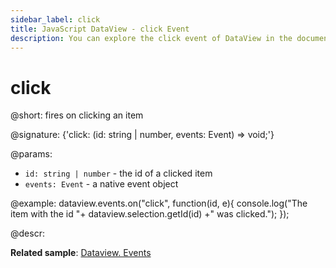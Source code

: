 ```yaml
---
sidebar_label: click
title: JavaScript DataView - click Event 
description: You can explore the click event of DataView in the documentation of the DHTMLX JavaScript UI library. Browse developer guides and API reference, try out code examples and live demos, and download a free 30-day evaluation version of DHTMLX Suite 7.
---
```


# click

@short: fires on clicking an item

@signature: {'click: (id: string | number, events: Event) => void;'}

@params:
- `id: string | number` - the id of a clicked item
- `events: Event` - a native event object

@example:
dataview.events.on("click", function(id, e){
   console.log("The item with the id "+ dataview.selection.getId(id) +" was clicked.");
});

@descr:

**Related sample**: [Dataview. Events](https://snippet.dhtmlx.com/2d74uyoh)
